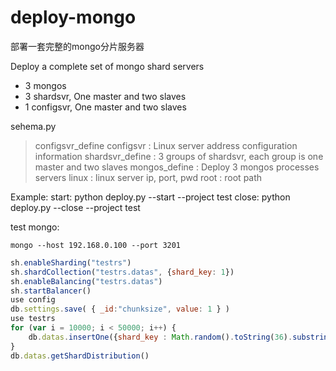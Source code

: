 # deploy-mongo

部署一套完整的mongo分片服务器

Deploy a complete set of mongo shard servers

- 3 mongos
- 3 shardsvr, One master and two slaves
- 1 configsvr, One master and two slaves

sehema.py 
  > configsvr_define configsvr : Linux server address configuration information
  > shardsvr_define : 3 groups of shardsvr, each group is one master and two slaves
  > mongos_define : Deploy 3 mongos processes
  > servers linux : linux server ip, port, pwd
  > root : root path

Example:
start:
python deploy.py --start --project test
close:
python deploy.py --close --project test

test mongo:
```shell
mongo --host 192.168.0.100 --port 3201
```
```js
sh.enableSharding("testrs")
sh.shardCollection("testrs.datas", {shard_key: 1})
sh.enableBalancing("testrs.datas")
sh.startBalancer()
use config
db.settings.save( { _id:"chunksize", value: 1 } )
use testrs
for (var i = 10000; i < 50000; i++) {
    db.datas.insertOne({shard_key : Math.random().toString(36).substring(2, 15), value : "qwertyuiopasdfghjklzxcvbnm", id : i})
}
db.datas.getShardDistribution()
```
